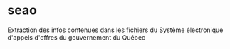 # seao
Extraction des infos contenues dans les fichiers du Système électronique d'appels d'offres du gouvernement du Québec
